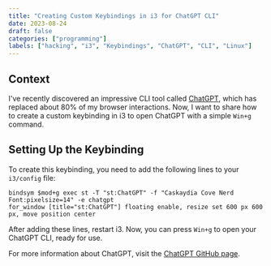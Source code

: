 ```yaml
---
title: "Creating Custom Keybindings in i3 for ChatGPT CLI"
date: 2023-08-24
draft: false
categories: ["programming"]
labels: ["hacking", "i3", "Keybindings", "ChatGPT", "CLI", "Linux"]
---
```


## Context

I've recently discovered an impressive CLI tool called [ChatGPT][chatgpt],
which has replaced about 80% of my browser interactions. Now, I want to share
how to create a custom keybinding in i3 to open ChatGPT with a simple `Win+g`
command.

## Setting Up the Keybinding

To create this keybinding, you need to add the following lines to your
`i3/config` file:

```
bindsym $mod+g exec st -T "st:ChatGPT" -f "Caskaydia Cove Nerd Font:pixelsize=14" -e chatgpt
for_window [title="st:ChatGPT"] floating enable, resize set 600 px 600 px, move position center
```

After adding these lines, restart i3. Now, you can press `Win+g` to open your
ChatGPT CLI, ready for use.

For more information about ChatGPT, visit the [ChatGPT GitHub page][chatgpt].

<!-- ===================================================================== -->
[chatgpt]: https://github.com/j178/chatgpt
